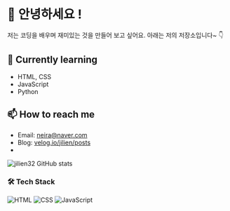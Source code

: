 # 👋 안녕하세요 !

저는 코딩을 배우며 재미있는 것을 만들어 보고 싶어요.
아래는 저의 저장소입니다~ 👇

## 🌱 Currently learning
- HTML, CSS
- JavaScript
- Python

## 📫 How to reach me
- Email: neira@naver.com
- Blog: [velog.io/jilien/posts](https://velog.io/@jilien/posts)
- 
![jilien32 GitHub stats](https://github-readme-stats.vercel.app/api?username=minji-dev&show_icons=true&theme=tokyonight)


### 🛠 Tech Stack
![HTML](https://img.shields.io/badge/HTML-E34F26?style=flat&logo=html5&logoColor=white)
![CSS](https://img.shields.io/badge/CSS-1572B6?style=flat&logo=css3&logoColor=white)
![JavaScript](https://img.shields.io/badge/JavaScript-F7DF1E?style=flat&logo=javascript&logoColor=black)
